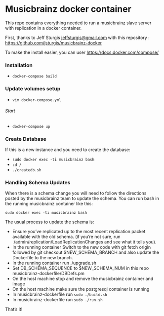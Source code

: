 Musicbrainz docker container
==================

This repo contains everything needed to run a musicbrainz slave server with replication in a docker container.

First, thanks to Jeff Sturgis <jeffsturgis@gmail.com> with this repository : https://github.com/jsturgis/musicbrainz-docker

To make the install easier, you can user https://docs.docker.com/compose/
### Installation
* `docker-compose build`

### Update volumes setup ###
* `vim docker-compose.yml`
 
###### Start
* `docker-compose up` 

### Create Database
If this is a new instance and you need to create the database:

* `sudo docker exec -ti musicbrainz bash`
* `cd /`
* `./createdb.sh`

### Handling Schema Updates
When there is a schema change you will need to follow the directions posted by the musicbrainz team to update the schema.
You can run bash in the running musicbrainz container like this:

`sudo docker exec -ti musicbrainz bash`

The usual process to update the schema is:

* Ensure you’ve replicated up to the most recent replication packet available with the old schema. (if you’re not sure, run ./admin/replication/LoadReplicationChanges and see what it tells you).
* In the running container Switch to the new code with git fetch origin followed by git checkout $NEW_SCHEMA_BRANCH and also update the Dockerfile to the new branch.
* In the running container run ./upgrade.sh
* Set DB_SCHEMA_SEQUENCE to $NEW_SCHEMA_NUM in this repo musicbrainz-dockerfile/DBDefs.pm
* On the host machine stop and remove the musicbrainz container and image
* On the host machine make sure the postgresql container is running
* In musicbrainz-dockerfile run `sudo ./build.sh`
* In musicbrainz-dockerfile run `sudo ./run.sh`

That’s it!

